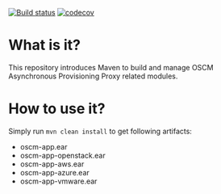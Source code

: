 [![Build status](https://travis-ci.com/servicecatalog/oscm-app.svg?branch=master)](https://travis-ci.com/servicecatalog/oscm-app)
[![codecov](https://codecov.io/gh/servicecatalog/oscm-app/branch/master/graph/badge.svg)](https://codecov.io/gh/servicecatalog/oscm-app)

# What is it?
This repository introduces Maven to build and manage OSCM Asynchronous Provisioning Proxy related modules.

# How to use it?
Simply run 
`mvn clean install`
to get following artifacts:
- oscm-app.ear
- oscm-app-openstack.ear
- oscm-app-aws.ear
- oscm-app-azure.ear
- oscm-app-vmware.ear

